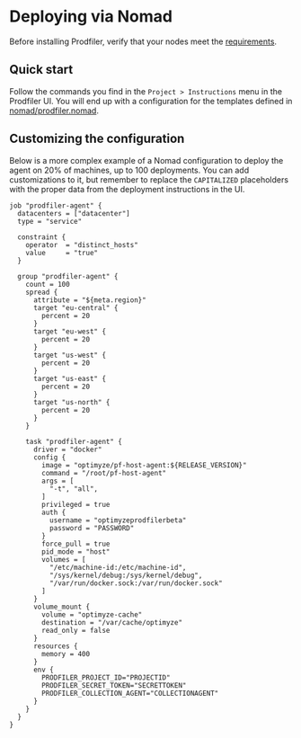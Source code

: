 # Deploying via Nomad

Before installing Prodfiler, verify that your nodes meet the [requirements](README.md#supported-platforms).

## Quick start

Follow the commands you find in the `Project > Instructions` menu in the Prodfiler UI.
You will end up with a configuration for the templates defined in [nomad/prodfiler.nomad](scripts/nomad/prodfiler.nomad). 

## Customizing the configuration

Below is a more complex example of a Nomad configuration to deploy the agent on 20% of machines, 
up to 100 deployments.
You can add customizations to it, but remember to replace the `CAPITALIZED` placeholders with the proper data from the 
deployment instructions in the UI.


```
job "prodfiler-agent" {
  datacenters = ["datacenter"]
  type = "service"

  constraint {
    operator  = "distinct_hosts"
    value     = "true"
  }

  group "prodfiler-agent" {
    count = 100
    spread {
      attribute = "${meta.region}"
      target "eu-central" {
        percent = 20
      }
      target "eu-west" {
        percent = 20
      }
      target "us-west" {
        percent = 20
      }
      target "us-east" {
        percent = 20
      }
      target "us-north" {
        percent = 20
      }
    }
    
    task "prodfiler-agent" {
      driver = "docker"
      config {
        image = "optimyze/pf-host-agent:${RELEASE_VERSION}"
        command = "/root/pf-host-agent"
        args = [
          "-t", "all",
        ]
        privileged = true
        auth {
          username = "optimyzeprodfilerbeta"
          password = "PASSWORD"
        }
        force_pull = true
        pid_mode = "host"
        volumes = [
          "/etc/machine-id:/etc/machine-id",
          "/sys/kernel/debug:/sys/kernel/debug",
          "/var/run/docker.sock:/var/run/docker.sock"
        ]
      }
      volume_mount {
        volume = "optimyze-cache"
        destination = "/var/cache/optimyze"
        read_only = false
      }
      resources {
        memory = 400
      }
      env {
        PRODFILER_PROJECT_ID="PROJECTID"
        PRODFILER_SECRET_TOKEN="SECRETTOKEN"
        PRODFILER_COLLECTION_AGENT="COLLECTIONAGENT"
      }
    }
  }
}
```
